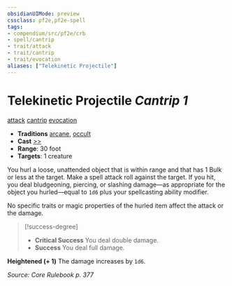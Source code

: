 ```yaml
---
obsidianUIMode: preview
cssclass: pf2e,pf2e-spell
tags:
- compendium/src/pf2e/crb
- spell/cantrip
- trait/attack
- trait/cantrip
- trait/evocation
aliases: ["Telekinetic Projectile"]
---
```

# Telekinetic Projectile *Cantrip 1*   
[attack](attack.md "Attack Combat Trait")  [cantrip](cantrip.md "Cantrip Spell Trait")  [evocation](evocation.md "Evocation School Trait")  

- **Traditions** [arcane](arcane.md "Arcane Tradition Trait"), [occult](occult.md "Occult Tradition Trait")
- **Cast** [>>](chapter-9-playing-the-game.md#Actions "Two-Action") 
- **Range**: 30 foot
- **Targets**: 1 creature

You hurl a loose, unattended object that is within range and that has 1 Bulk or less at the target. Make a spell attack roll against the target. If you hit, you deal bludgeoning, piercing, or slashing damage—as appropriate for the object you hurled—equal to `1d6` plus your spellcasting ability modifier.

No specific traits or magic properties of the hurled item affect the attack or the damage.

> [!success-degree] 
> - **Critical Success** You deal double damage.
> - **Success** You deal full damage.

**Heightened (+ 1)** The damage increases by `1d6`.

*Source: Core Rulebook p. 377*